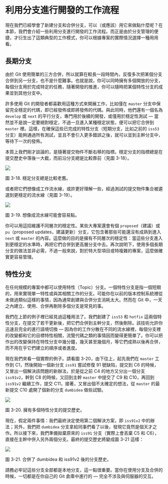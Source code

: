 # 利用分支進行開發的工作流程

現在我們已經學會了新建分支和合併分支，可以（或應該）用它來做點什麼呢？在本節，我們會介紹一些利用分支進行開發的工作流程。而正是由於分支管理的便捷，才衍生出了這類典型的工作模式，你可以根據專案的實際情況選擇一種用用看。

## 長期分支

由於 Git 使用簡單的三方合併，所以就算在較長一段時間內，反復多次把某個分支合併到另一分支，也不是什麼難事。也就是說，你可以同時擁有多個開放的分支，每個分支用於完成特定的任務，隨著開發的推進，你可以隨時把某個特性分支的成果並到其他分支中。

許多使用 Git 的開發者都喜歡用這種方式來開展工作，比如僅在 `master` 分支中保留完全穩定的代碼，即已經發佈或即將發佈的代碼。與此同時，他們還有一個名為 `develop` 或 `next` 的平行分支，專門用於後續的開發，或僅用於穩定性測試 — 當然並不是說一定要絕對穩定，不過一旦進入某種穩定狀態，便可以把它合併到 `master` 裡。這樣，在確保這些已完成的特性分支（短期分支，比如之前的 `iss53` 分支）能夠通過所有測試，並且不會引入更多錯誤之後，就可以並到主幹分支中，等待下一次的發佈。

本質上我們剛才談論的，是隨著提交物件不斷右移的指標。穩定分支的指標總是在提交歷史中落後一大截，而前沿分支總是比較靠前（見圖 3-18）。


![](http://git-scm.com/figures/18333fig0318-tn.png)

圖 3-18. 穩定分支總是比較老舊。

或者把它們想像成工作流水線，或許更好理解一些，經過測試的提交物件集合被遴選到更穩定的流水線（見圖 3-19）。


![](http://git-scm.com/figures/18333fig0319-tn.png)

圖 3-19. 想像成流水線可能會容易點。

你可以用這招維護不同層次的穩定性。某些大專案還會有個 `proposed`（建議）或 `pu`（proposed updates，建議更新）分支，它包含著那些可能還沒有成熟到進入 `next` 或 `master` 的內容。這麼做的目的是擁有不同層次的穩定性：當這些分支進入到更穩定的水準時，再把它們合併到更高層分支中去。再次說明下，使用多個長期分支的做法並非必需，不過一般來說，對於特大型項目或特複雜的專案，這麼做確實更容易管理。

## 特性分支

在任何規模的專案中都可以使用特性（Topic）分支。一個特性分支是指一個短期的，用來實現單一特性或與其相關工作的分支。可能你在以前的版本控制系統裡從未做過類似這樣的事情，因為通常創建與合併分支消耗太大。然而在 Git 中，一天之內建立、使用、合併再刪除多個分支是常見的事。

我們在上節的例子裡已經見過這種用法了。我們創建了 `iss53` 和 `hotfix` 這兩個特性分支，在提交了若干更新後，把它們合併到主幹分支，然後刪除。該技術允許你迅速且完全的進行語境切換 — 因為你的工作分散在不同的流水線裡，每個分支裡的改變都和它的目標特性相關，流覽代碼之類的事情因而變得更簡單了。你可以把作出的改變保持在特性分支中幾分鐘，幾天甚至幾個月，等它們成熟以後再合併，而不用在乎它們建立的順序或者進度。

現在我們來看一個實際的例子。請看圖 3-20，由下往上，起先我們在 `master` 工作到 C1，然後開始一個新分支 `iss91` 嘗試修復 91 號缺陷，提交到 C6 的時候，又冒出一個解決該問題的新辦法，於是從之前 C4 的地方又分出一個分支 `iss91v2`，幹到 C8 的時候，又回到主幹 `master` 中提交了 C9 和 C10，再回到 `iss91v2` 繼續工作，提交 C11，接著，又冒出個不太確定的想法，從 `master` 的最新提交 C10 處開了個新的分支 `dumbidea` 做些試驗。


![](http://git-scm.com/figures/18333fig0320-tn.png)

圖 3-20. 擁有多個特性分支的提交歷史。

現在，假定兩件事情：我們最終決定使用第二個解決方案，即 `iss91v2` 中的辦法；另外，我們把 `dumbidea` 分支拿給同事們看了以後，發現它竟然是個天才之作。所以接下來，我們準備拋棄原來的 `iss91` 分支（實際上會丟棄 C5 和 C6），直接在主幹中併入另外兩個分支。最終的提交歷史將變成圖 3-21 這樣：


![](http://git-scm.com/figures/18333fig0321-tn.png)

圖 3-21. 合併了 dumbidea 和 iss91v2 後的分支歷史。

請務必牢記這些分支全部都是本地分支，這一點很重要。當你在使用分支及合併的時候，一切都是在你自己的 Git 倉庫中進行的 — 完全不涉及與伺服器的交互。
